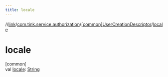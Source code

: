```yaml
---
title: locale
---
```

//[link](../../../index.html)/[com.tink.service.authorization](../index.html)/[[common]UserCreationDescriptor](index.html)/[locale](locale.html)



# locale



[common]\
val [locale](locale.html): [String](https://kotlinlang.org/api/latest/jvm/stdlib/kotlin/-string/index.html)




